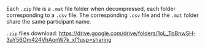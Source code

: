 Each `.zip` file is a  `.mat` file folder when decompressed, each folder corresponding to a `.csv` file. The corresponding `.csv` file and the `.mat` folder share the same participant name.

`.zip` files download: https://drive.google.com/drive/folders/1oL_TpBnwSH-3aY56Om424VhAonW7k_xf?usp=sharing
